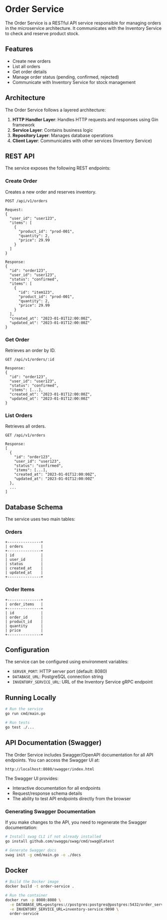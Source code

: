 # Order Service

The Order Service is a RESTful API service responsible for managing orders in the microservice architecture. It communicates with the Inventory Service to check and reserve product stock.

## Features

- Create new orders
- List all orders
- Get order details
- Manage order status (pending, confirmed, rejected)
- Communicate with Inventory Service for stock management

## Architecture

The Order Service follows a layered architecture:

1. **HTTP Handler Layer**: Handles HTTP requests and responses using Gin framework
2. **Service Layer**: Contains business logic
3. **Repository Layer**: Manages database operations
4. **Client Layer**: Communicates with other services (Inventory Service)

## REST API

The service exposes the following REST endpoints:

### Create Order

Creates a new order and reserves inventory.

```
POST /api/v1/orders

Request:
{
  "user_id": "user123",
  "items": [
    {
      "product_id": "prod-001",
      "quantity": 2,
      "price": 29.99
    }
  ]
}

Response:
{
  "id": "order123",
  "user_id": "user123",
  "status": "confirmed",
  "items": [
    {
      "id": "item123",
      "product_id": "prod-001",
      "quantity": 2,
      "price": 29.99
    }
  ],
  "created_at": "2023-01-01T12:00:00Z",
  "updated_at": "2023-01-01T12:00:00Z"
}
```

### Get Order

Retrieves an order by ID.

```
GET /api/v1/orders/:id

Response:
{
  "id": "order123",
  "user_id": "user123",
  "status": "confirmed",
  "items": [...],
  "created_at": "2023-01-01T12:00:00Z",
  "updated_at": "2023-01-01T12:00:00Z"
}
```

### List Orders

Retrieves all orders.

```
GET /api/v1/orders

Response:
[
  {
    "id": "order123",
    "user_id": "user123",
    "status": "confirmed",
    "items": [...],
    "created_at": "2023-01-01T12:00:00Z",
    "updated_at": "2023-01-01T12:00:00Z"
  },
  ...
]
```

## Database Schema

The service uses two main tables:

### Orders

```
+---------------+
| orders        |
+---------------+
| id            |
| user_id       |
| status        |
| created_at    |
| updated_at    |
+---------------+
```

### Order Items

```
+---------------+
| order_items   |
+---------------+
| id            |
| order_id      |
| product_id    |
| quantity      |
| price         |
+---------------+
```

## Configuration

The service can be configured using environment variables:

- `SERVER_PORT`: HTTP server port (default: 8080)
- `DATABASE_URL`: PostgreSQL connection string
- `INVENTORY_SERVICE_URL`: URL of the Inventory Service gRPC endpoint

## Running Locally

```bash
# Run the service
go run cmd/main.go

# Run tests
go test ./...
```

## API Documentation (Swagger)

The Order Service includes Swagger/OpenAPI documentation for all API endpoints. You can access the Swagger UI at:

```
http://localhost:8080/swagger/index.html
```

The Swagger UI provides:
- Interactive documentation for all endpoints
- Request/response schema details
- The ability to test API endpoints directly from the browser

### Generating Swagger Documentation

If you make changes to the API, you need to regenerate the Swagger documentation:

```bash
# Install swag CLI if not already installed
go install github.com/swaggo/swag/cmd/swag@latest

# Generate Swagger docs
swag init -g cmd/main.go -o ./docs
```

## Docker

```bash
# Build the Docker image
docker build -t order-service .

# Run the container
docker run -p 8080:8080 \
  -e DATABASE_URL=postgres://postgres:postgres@postgres:5432/order_service \
  -e INVENTORY_SERVICE_URL=inventory-service:9090 \
  order-service
```